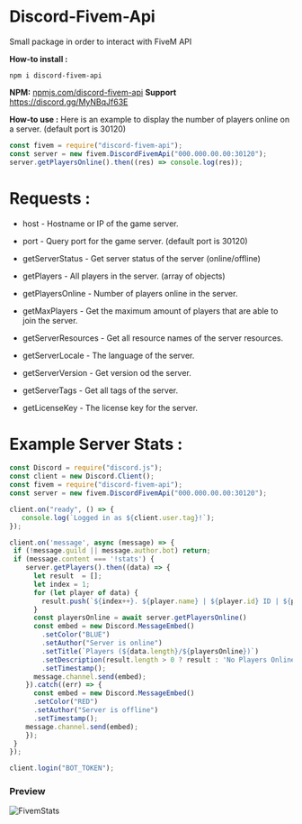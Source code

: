 # Discord-Fivem-Api
Small package in order to interact with FiveM API

**How-to install :**

```
npm i discord-fivem-api
```

**NPM:** [npmjs.com/discord-fivem-api](https://www.npmjs.com/package/discord-fivem-api)
**Support** https://discord.gg/MyNBqJf63E

**How-to use :** 
Here is an example to display the number of players online on a server.
(default port is 30120)

```js
const fivem = require("discord-fivem-api");
const server = new fivem.DiscordFivemApi("000.000.00.00:30120");
server.getPlayersOnline().then((res) => console.log(res));
```

# Requests :
- host - Hostname or IP of the game server.
- port - Query port for the game server. (default port is 30120)
- getServerStatus - Get server status of the server (online/offline)

- getPlayers - All players in the server. (array of objects)
- getPlayersOnline - Number of players online in the server.
- getMaxPlayers - Get the maximum amount of players that are able to join the server.

- getServerResources - Get all resource names of the server resources.
- getServerLocale - The language of the server.
- getServerVersion - Get version od the server.
- getServerTags - Get all tags of the server.
- getLicenseKey - The license key for the server.

# **Example Server Stats** :

```js
const Discord = require("discord.js");
const client = new Discord.Client();
const fivem = require("discord-fivem-api");
const server = new fivem.DiscordFivemApi("000.000.00.00:30120");

client.on("ready", () => {
   console.log(`Logged in as ${client.user.tag}!`);
});

client.on('message', async (message) => {
 if (!message.guild || message.author.bot) return;
 if (message.content === '!stats') {
    server.getPlayers().then((data) => {
      let result  = [];
      let index = 1;
      for (let player of data) {
        result.push(`${index++}. ${player.name} | ${player.id} ID | ${player.ping} ping\n`);
      }
      const playersOnline = await server.getPlayersOnline()
      const embed = new Discord.MessageEmbed()
        .setColor("BLUE")
        .setAuthor("Server is online")
        .setTitle(`Players (${data.length}/${playersOnline})`)
        .setDescription(result.length > 0 ? result : 'No Players Online!')
        .setTimestamp();
      message.channel.send(embed);
    }).catch((err) => {
      const embed = new Discord.MessageEmbed()
      .setColor("RED")
      .setAuthor("Server is offline")
      .setTimestamp();
    message.channel.send(embed);
    });
 }
});

client.login("BOT_TOKEN");
```

### Preview
![FivemStats](https://cdn.discordapp.com/attachments/621111828025573396/771737140227866635/unknown.png)
